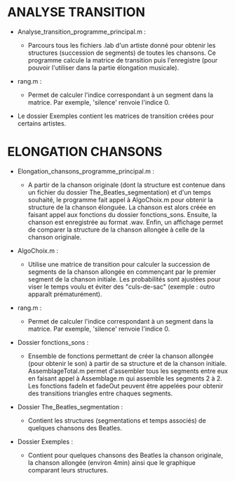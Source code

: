 # ANALYSE TRANSITION

- Analyse_transition_programme_principal.m :
	* Parcours tous les fichiers .lab d'un artiste donné pour obtenir les structures (succession de segments) de toutes les chansons. Ce programme calcule la matrice de transition puis l'enregistre (pour pouvoir l'utiliser dans la partie élongation musicale).

- rang.m :
	* Permet de calculer l'indice correspondant à un segment dans la matrice. Par exemple, 'silence' renvoie l'indice 0.

- Le dossier Exemples contient les matrices de transition créées pour certains artistes.

# ELONGATION CHANSONS

- Elongation_chansons_programme_principal.m :
	* A partir de la chanson originale (dont la structure est contenue dans un fichier du dossier The_Beatles_segmentation) et d'un temps souhaité, le programme fait appel à AlgoChoix.m pour obtenir la structure de la chanson élonguée. 
	La chanson est alors créée en faisant appel aux fonctions du dossier fonctions_sons. Ensuite, la chanson est enregistrée au format .wav. 
	Enfin, un affichage permet de comparer la structure de la chanson allongée à celle de la chanson originale.

- AlgoChoix.m :
	* Utilise une matrice de transition pour calculer la succession de segments de la chanson allongée en commençant par le premier segment de la chanson initiale. 
	Les probabilités sont ajustées pour viser le temps voulu et éviter des "culs-de-sac" (exemple : outro apparaît prématurément).

- rang.m :
	* Permet de calculer l'indice correspondant à un segment dans la matrice. Par exemple, 'silence' renvoie l'indice 0.	

- Dossier fonctions_sons :
	* Ensemble de fonctions permettant de créer la chanson allongée (pour obtenir le son) à partir de sa structure et de la chanson initiale.
	AssemblageTotal.m permet d'assembler tous les segments entre eux en faisant appel à Assemblage.m qui assemble les segments 2 à 2. Les fonctions fadeIn et fadeOut peuvent être appelées pour obtenir des transitions triangles entre chaques segments.

- Dossier The_Beatles_segmentation :
	* Contient les structures (segmentations et temps associés) de quelques chansons des Beatles.

- Dossier Exemples :
	* Contient pour quelques chansons des Beatles la chanson originale, la chanson allongée (environ 4min) ainsi que le graphique comparant leurs structures.

